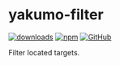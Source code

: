 # yakumo-filter

[![downloads](https://img.shields.io/npm/dm/yakumo-filter?style=flat-square)](https://www.npmjs.com/package/yakumo-filter)
[![npm](https://img.shields.io/npm/v/yakumo-filter?style=flat-square)](https://www.npmjs.com/package/yakumo-filter)
[![GitHub](https://img.shields.io/github/license/Hieuzest/yakumo?style=flat-square)](https://github.com/Hieuzest/yakumo/blob/master/LICENSE)

Filter located targets.
